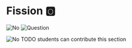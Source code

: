 # Fission :o2:

![No](images/no.png)  ![Question](images/question.png)

![No](images/no.png) TODO students can contribute this section

